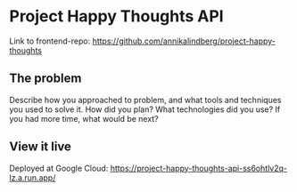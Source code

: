 # Project Happy Thoughts API

Link to frontend-repo: https://github.com/annikalindberg/project-happy-thoughts

## The problem

Describe how you approached to problem, and what tools and techniques you used to solve it. How did you plan? What technologies did you use? If you had more time, what would be next?

## View it live

Deployed at Google Cloud: https://project-happy-thoughts-api-ss6ohtlv2q-lz.a.run.app/